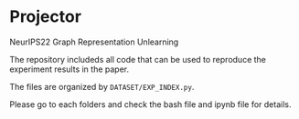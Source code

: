 # Projector
 NeurIPS22 Graph Representation Unlearning

The repository includeds all code that can be used to reproduce the experiment results in the paper. 

The files are organized by `DATASET/EXP_INDEX.py`. 

Please go to each folders and check the bash file and ipynb file for details.